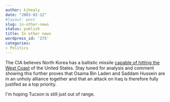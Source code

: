 ```yaml
---
author: kjhealy
date: "2003-02-12"
#layout: post
slug: in-other-news
status: publish
title: In other news
wordpress_id: '275'
categories:
- Politics
---
```


The CIA believes North Korea has a ballistic missile [capable of hitting the West Coast](http://www.cnn.com/2003/WORLD/asiapcf/east/02/12/us.nkorea/index.html "CNN.com - Tenet: North Korea has ballistic missile capable of hitting U.S. - Feb. 12, 2003") of the United States. Stay tuned for analysis and comment showing this further proves that Osama Bin Laden and Saddam Hussein are in an unholy alliance together and that an attack on Iraq is therefore fully justifed as a top priority.

I'm hoping Tucson is still just out of range.
